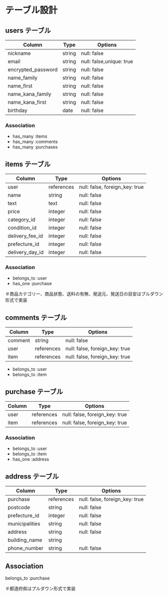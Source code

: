 # テーブル設計

## users テーブル
| Column             | Type       | Options                  |
| ------------------ | ------     | -------------------------|
| nickname           | string     | null: false              | #ユーザー名
| email              | string     | null: false,unique: true | #メールアドレス
| encrypted_password | string     | null: false              | #パスワード
| name_family        | string     | null: false              | #本名(姓,漢字)
| name_first         | string     | null: false              | #本名(名,漢字)
| name_kana_family   | string     | null: false              | #本名(姓,カタカナ)
| name_kana_first    | string     | null: false              | #本名(名,カタカナ) 
| birthday           | date       | null: false              | #生年月日

### Association
- has_many :items
- has_many :comments
- has_many :purchases

## items テーブル
| Column             | Type       | Options                        |
| ------------------ | ---------- | ------------------------------ |
| user               | references | null: false, foreign_key: true |
| name               | string     | null: false                    | #商品名
| text               | text       | null: false                    | #商品説明
| price              | integer    | null: false                    | #値段
| category_id        | integer    | null: false                    | #商品カテゴリー
| condition_id       | integer    | null: false                    | #商品状態
| delivery_fee_id    | integer    | null: false                    | #送料の有無
| prefecture_id      | integer    | null: false                    | #発送元
| delivery_day_id    | integer    | null: false                    | #発送日の目安

### Association
- belongs_to :user
- has_one    :purchase

＃商品カテゴリー、商品状態、送料の有無、発送元、発送日の目安はプルダウン形式で実装

## comments テーブル
| Column  | Type       | Options                        |
| ------- | ---------- | ------------------------------ |
| comment | string     | null: false                    |
| user    | references | null: false, foreign_key: true |
| item    | references | null: false, foreign_key: true |

- belongs_to    :user
- belongs_to    :item

## purchase テーブル
| Column                | Type       | Options                        |
| --------------------  | ---------- | ------------------------------ |
| user                  | references | null: false, foreign_key: true |
| item                  | references | null: false, foreign_key: true |

### Association
- belongs_to    :user
- belongs_to    :item
- has_one :address

## address テーブル
| Column                | Type       | Options                        |
| --------------------  | ---------- | ------------------------------ |
| purchase              | references | null: false, foreign_key: true |
| postcode              | string     | null: false                    | #郵便番号
| prefecture_id         | integer    | null: false                    | #都道府県
| municipalities        | string     | null: false                    | #市町村区
| address               | string     | null: false                    | #番地
| building_name         | string     |                                | #建物名
| phone_number          | string     | null: false                    | #電話番号 

## Association
belongs_to :purchase

＃都道府県はプルダウン形式で実装
